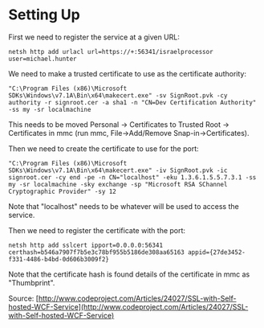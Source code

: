 # Setting Up

First we need to register the service at a given URL:

    netsh http add urlacl url=https://+:56341/israelprocessor user=michael.hunter

We need to make a trusted certificate to use as the certificate authority:

    "C:\Program Files (x86)\Microsoft SDKs\Windows\v7.1A\Bin\x64\makecert.exe" -sv SignRoot.pvk -cy authority -r signroot.cer -a sha1 -n "CN=Dev Certification Authority" -ss my -sr localmachine

This needs to be moved Personal -> Certificates to Trusted Root -> Certificates in mmc (run mmc, File->Add/Remove Snap-in->Certificates).

Then we need to create the certificate to use for the port:

    "C:\Program Files (x86)\Microsoft SDKs\Windows\v7.1A\Bin\x64\makecert.exe" -iv SignRoot.pvk -ic signroot.cer -cy end -pe -n CN="localhost" -eku 1.3.6.1.5.5.7.3.1 -ss my -sr localmachine -sky exchange -sp "Microsoft RSA SChannel Cryptographic Provider" -sy 12

Note that "localhost" needs to be whatever will be used to access the service.

Then we need to register the certificate with the port:

    netsh http add sslcert ipport=0.0.0.0:56341 certhash=b546a7907f7b5e3c78bf955b5186de308aa65163 appid={27de3452-f331-4486-b4bd-0d606b3009f2}

Note that the certificate hash is found details of the certificate in mmc as "Thumbprint".

Source: [http://www.codeproject.com/Articles/24027/SSL-with-Self-hosted-WCF-Service](http://www.codeproject.com/Articles/24027/SSL-with-Self-hosted-WCF-Service)